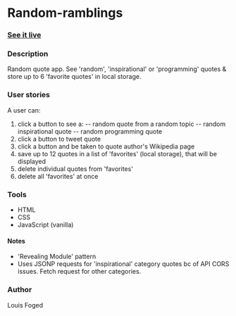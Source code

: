 # Random-ramblings

### [See it live](https://lfoged.github.io/random-ramblings/)
### Description
Random quote app.
See 'random', 'inspirational' or 'programming' quotes & store up to 6 'favorite quotes' in local storage.

### User stories
A user can:
1. click a button to see a:
-- random quote from a random topic 
-- random inspirational quote
-- random programming quote
2. click a button to tweet quote
3. click a button and be taken to quote author's Wikipedia page
4. save up to 12 quotes in a list of 'favorites' (local storage), that will be displayed
5. delete individual quotes from 'favorites'
6. delete all 'favorites' at once

### Tools
- HTML
- CSS
- JavaScript (vanilla)

#### Notes
- 'Revealing Module' pattern
- Uses JSONP requests for 'inspirational' category quotes bc of API CORS issues. Fetch request for other categories. 

### Author
Louis Foged